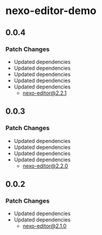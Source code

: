 # nexo-editor-demo

## 0.0.4

### Patch Changes

- Updated dependencies
- Updated dependencies
- Updated dependencies
- Updated dependencies
- Updated dependencies
  - nexo-editor@2.2.1

## 0.0.3

### Patch Changes

- Updated dependencies
- Updated dependencies
- Updated dependencies
- Updated dependencies
  - nexo-editor@2.2.0

## 0.0.2

### Patch Changes

- Updated dependencies
- Updated dependencies
  - nexo-editor@2.1.0
